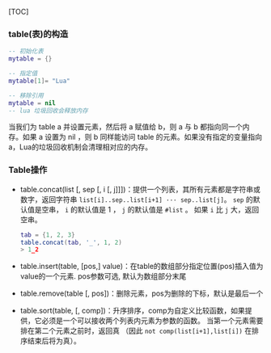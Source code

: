 [TOC]

### table(表)的构造

```lua
-- 初始化表
mytable = {}

-- 指定值
mytable[1]= "Lua"

-- 移除引用
mytable = nil
-- lua 垃圾回收会释放内存
```

当我们为 table a 并设置元素，然后将 a 赋值给 b，则 a 与 b 都指向同一个内存。如果 a 设置为 nil ，则 b 同样能访问 table 的元素。如果没有指定的变量指向a，Lua的垃圾回收机制会清理相对应的内存。

### Table操作

-   table.concat(list [, sep [, i [, j]]])：提供一个列表，其所有元素都是字符串或数字，返回字符串 `list[i]..sep..list[i+1] ··· sep..list[j]`。 `sep` 的默认值是空串， `i` 的默认值是 1 ， `j` 的默认值是 `#list` 。 如果 `i` 比 `j` 大，返回空串。

    ```lua
    tab = {1, 2, 3}
    table.concat(tab, '_', 1, 2)
    > 1_2
    ```

-   table.insert(table, [pos,] value)：在table的数组部分指定位置(pos)插入值为value的一个元素. pos参数可选, 默认为数组部分末尾
-   table.remove(table [, pos])：删除元素，pos为删除的下标，默认是最后一个
-   table.sort(table, [, comp])：升序排序，comp为自定义比较函数，如果提供，它必须是一个可以接收两个列表内元素为参数的函数。 当第一个元素需要排在第二个元素之前时，返回真 （因此 `not comp(list[i+1],list[i])` 在排序结束后将为真）。